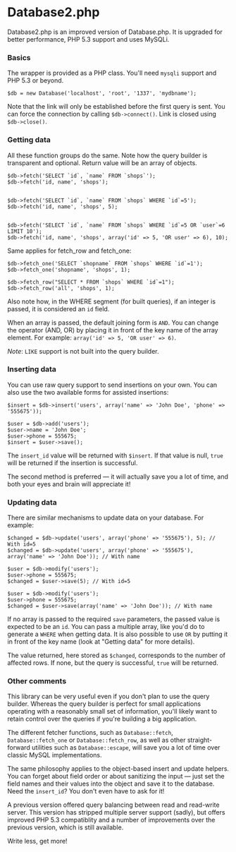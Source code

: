 Database2.php
=============

Database2.php is an improved version of Database.php. It is upgraded for better performance, PHP 5.3 support and uses MySQLi.

### Basics

The wrapper is provided as a PHP class. You'll need `mysqli` support and PHP 5.3 or beyond.

	$db = new Database('localhost', 'root', '1337', 'mydbname');
	
Note that the link will only be established before the first query is sent. You can force the connection by calling `$db->connect()`. Link is closed using `$db->close()`.

### Getting data


All these function groups do the same. Note how the query builder is transparent and optional. Return value will be an array of objects.

	$db->fetch('SELECT `id`, `name` FROM `shops`');
	$db->fetch('id, name', 'shops');


	$db->fetch('SELECT `id`, `name` FROM `shops` WHERE `id`=5');
	$db->fetch('id, name', 'shops', 5);


	$db->fetch('SELECT `id`, `name` FROM `shops` WHERE `id`=5 OR `user`=6 LIMIT 10');
	$db->fetch('id, name', 'shops', array('id' => 5, 'OR user' => 6), 10);

Same applies for fetch_row and fetch_one:

	$db->fetch_one('SELECT `shopname` FROM `shops` WHERE `id`=1');
	$db->fetch_one('shopname', 'shops', 1);

	$db->fetch_row("SELECT * FROM `shops` WHERE `id`=1");
	$db->fetch_row('all', 'shops', 1);
	
Also note how, in the WHERE segment (for built queries), if an integer is passed, it is considered an `id` field. 

When an array is passed, the default joining form is `AND`. You can change the operator (AND, OR) by placing it in front of the key name of the array element. For example: `array('id' => 5, 'OR user' => 6)`.

*Note*: `LIKE` support is not built into the query builder.

### Inserting data

You can use raw query support to send insertions on your own. You can also use the two available forms for assisted insertions:

	$insert = $db->insert('users', array('name' => 'John Doe', 'phone' => '555675'));
	
	$user = $db->add('users');
	$user->name = 'John Doe';
	$user->phone = 555675;
	$insert = $user->save();
	
The `insert_id` value will be returned with `$insert`. If that value is null, `true` will be returned if the insertion is successful.

The second method is preferred — it will actually save you a lot of time, and both your eyes and brain will appreciate it!

### Updating data

There are similar mechanisms to update data on your database. For example:

	$changed = $db->update('users', array('phone' => '555675'), 5); // With id=5
	$changed = $db->update('users', array('phone' => '555675'), array('name' => 'John Doe')); // With name
	
	$user = $db->modify('users');
	$user->phone = 555675;
	$changed = $user->save(5); // With id=5
	
	$user = $db->modify('users');
	$user->phone = 555675;
	$changed = $user->save(array('name' => 'John Doe')); // With name
	
If no array is passed to the required `save` parameters, the passed value is expected to be an `id`. You can pass a multiple array, like you'd do to generate a `WHERE` when getting data. It is also possible to use `OR` by putting it in front of the key name (look at "Getting data" for more details).

The value returned, here stored as `$changed`, corresponds to the number of affected rows. If none, but the query is successful, `true` will be returned.

### Other comments

This library can be very useful even if you don't plan to use the query builder. Whereas the query builder is perfect for small applications operating with a reasonably small set of information, you'll likely want to retain control over the queries if you're building a big application.

The different fetcher functions, such as `Database::fetch`, `Database::fetch_one` or `Database::fetch_row`, as well as other straight-forward utilities such as `Database::escape`, will save you a lot of time over classic MySQL implementations.

The same philosophy applies to the object-based insert and update helpers. You can forget about field order or about sanitizing the input — just set the field names and their values into the object and save it to the database. Need the `insert_id`? You don't even have to ask for it!

A previous version offered query balancing between read and read-write server. This version has stripped multiple server support (sadly), but offers improved PHP 5.3 compatiblity and a number of improvements over the previous version, which is still available.

Write less, get more!